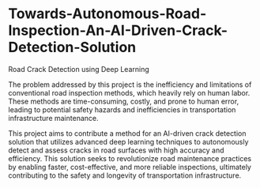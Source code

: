 # Towards-Autonomous-Road-Inspection-An-AI-Driven-Crack-Detection-Solution
Road Crack Detection using Deep Learning

The problem addressed by this project is the inefficiency and limitations of conventional road inspection methods, which heavily rely on human labor. These methods are time-consuming, costly, and prone to human error, leading to potential safety hazards and inefficiencies in transportation infrastructure maintenance. 

This project aims to contribute a method for an AI-driven crack detection solution that utilizes advanced deep learning techniques to autonomously detect and assess cracks in road surfaces with high accuracy and efficiency. This solution seeks to revolutionize road maintenance practices by enabling faster, cost-effective, and more reliable inspections, ultimately contributing to the safety and longevity of transportation infrastructure.

